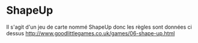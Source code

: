# ShapeUp
Il s'agit d'un jeu de carte nommé ShapeUp donc les règles sont données ci dessus
http://www.goodlittlegames.co.uk/games/06-shape-up.html
